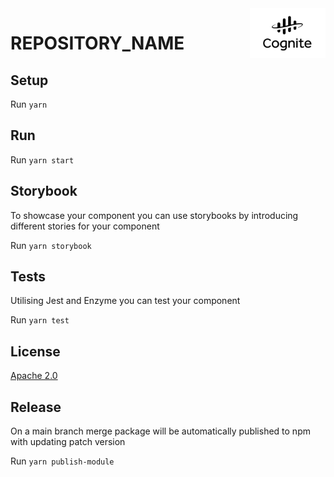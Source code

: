 <a href="https://cognite.com/">
    <img src="./cognite_logo.png" alt="Cognite logo" title="Cognite" align="right" height="80" />
</a>

__REPOSITORY_NAME__
==========================

## Setup

Run `yarn`

## Run

Run `yarn start`

## Storybook

To showcase your component you can use storybooks by introducing different stories for your component

Run `yarn storybook`

## Tests

Utilising Jest and Enzyme you can test your component

Run `yarn test`

## License

[Apache 2.0](https://www.apache.org/licenses/LICENSE-2.0)

## Release

On a main branch merge package will be automatically published to npm with updating patch version

Run `yarn publish-module`
